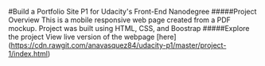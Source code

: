 #Build a Portfolio Site
P1 for Udacity's Front-End Nanodegree
#####Project Overview
This is a mobile responsive web page created from a PDF mockup. Project was built using HTML, CSS, and Boostrap
#####Explore the project
View live version of the webpage [here]
(https://cdn.rawgit.com/anavasquez84/udacity-p1/master/project-1/index.html)


